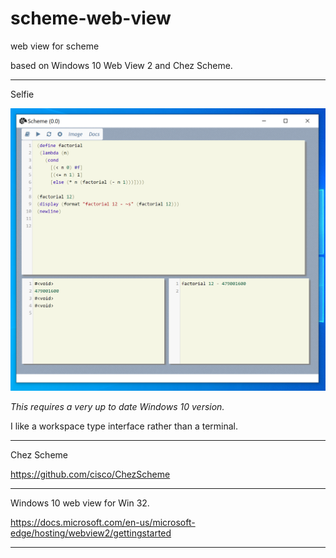 # scheme-web-view
web view for scheme 

based on Windows 10 Web View 2 and Chez Scheme.

-------

Selfie

![Selfie](assets/Selfie.PNG )



*This requires a very up to date Windows 10 version.*

I like a workspace type interface rather than a terminal.





------

Chez Scheme

https://github.com/cisco/ChezScheme

---

Windows 10 web view for Win 32.

https://docs.microsoft.com/en-us/microsoft-edge/hosting/webview2/gettingstarted

-----

